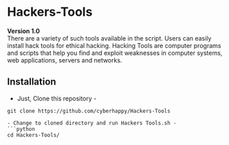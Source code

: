 # Hackers-Tools

**Version 1.0** <br />
There are a variety of such tools available in the script. Users can easily install hack tools for ethical hacking.
Hacking Tools are computer programs and scripts that help you find and exploit weaknesses in computer systems, web applications, servers and networks.
## Installation

- Just, Clone this repository -
```Shell
git clone https://github.com/cyberhappy/Hackers-Tools

- Change to cloned directory and run Hackers Tools.sh -
```python
cd Hackers-Tools/
